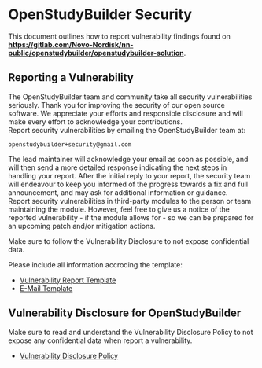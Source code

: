 # OpenStudyBuilder Security

This document outlines how to report vulnerability findings found on **https://gitlab.com/Novo-Nordisk/nn-public/openstudybuilder/openstudybuilder-solution**.  
  
## Reporting a Vulnerability
  
The OpenStudyBuilder team and community take all security vulnerabilities seriously. Thank you for improving the security of our open source software. We appreciate your efforts and responsible disclosure and will make every effort to acknowledge your contributions.  
Report security vulnerabilities by emailing the OpenStudyBuilder team at:

`openstudybuilder+security@gmail.com`

The lead maintainer will acknowledge your email as soon as possible, and will then send a more detailed response indicating the next steps in handling your report. After the initial reply to your report, the security team will endeavour to keep you informed of the progress towards a fix and full announcement, and may ask for additional information or guidance.  
Report security vulnerabilities in third-party modules to the person or team maintaining the module. However, feel free to give us a notice of the reported vulnerability - if the module allows for - so we can be prepared for an upcoming patch and/or mitigation actions.

Make sure to follow the Vulnerability Disclosure to not expose confidential data.

Please include all information accroding the template:

* [Vulnerability Report Template](./vulnerability_template.md)  
* <a href="mailto:openstudybuilder+security@gmail.com?subject=OpenStudyBuilder Vulnerability Report&body=Contact Information%0D%0DFirst name:%0DLast name:%0DContact information:%0DSeeks public acknowledgement: Yes / No%0D%0DVulnerability Description%0D%0DDate of discovery: dd/mm/yyyy%0DDescription of vulnerability:%0DMethod of discovery:%0DTools used to discover vulnerability:%0DUser privileges required to exploit vulnerability: I believe the vulnerability is being exploited: Yes / No / Don't know%0DAn exploit is publicly available: Yes / No / Don't know%0DDescribe the specific impact and how you would envision it being used in an attack scenario:%0DSteps to reproduce error state and/or exploitable condition:%0DAdditional comments:%0D%0DBy submitting this form, I acknowledge that I have reviewed and understood the Novo Nordisk data privacy notice.">E-Mail Template</a>

## Vulnerability Disclosure for OpenStudyBuilder

Make sure to read and understand the Vulnerability Disclosure Policy to not expose any confidential data when report a vulnerability.

* [Vulnerability Disclosure Policy](./vulnerability_disclosure_policy.md)



